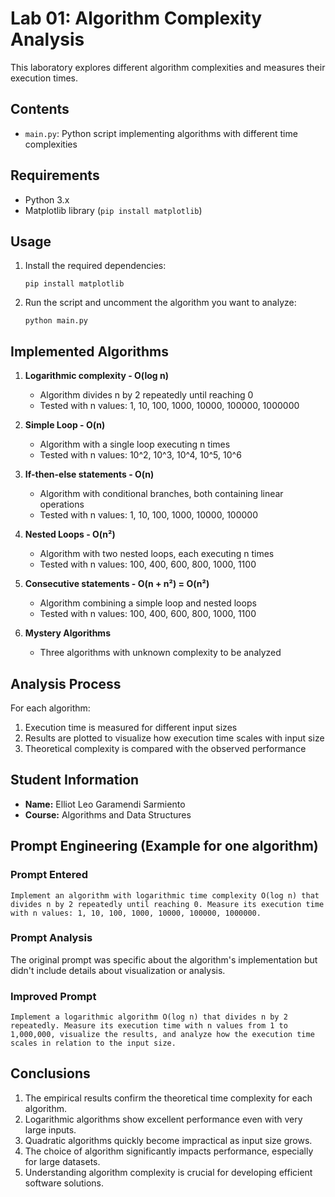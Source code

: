 # Lab 01: Algorithm Complexity Analysis

This laboratory explores different algorithm complexities and measures their execution times.

## Contents

- `main.py`: Python script implementing algorithms with different time complexities

## Requirements

- Python 3.x
- Matplotlib library (`pip install matplotlib`)

## Usage

1. Install the required dependencies:
   ```
   pip install matplotlib
   ```

2. Run the script and uncomment the algorithm you want to analyze:
   ```
   python main.py
   ```

## Implemented Algorithms

1. **Logarithmic complexity - O(log n)**
   - Algorithm divides n by 2 repeatedly until reaching 0
   - Tested with n values: 1, 10, 100, 1000, 10000, 100000, 1000000

2. **Simple Loop - O(n)**
   - Algorithm with a single loop executing n times
   - Tested with n values: 10^2, 10^3, 10^4, 10^5, 10^6

3. **If-then-else statements - O(n)**
   - Algorithm with conditional branches, both containing linear operations
   - Tested with n values: 1, 10, 100, 1000, 10000, 100000

4. **Nested Loops - O(n²)**
   - Algorithm with two nested loops, each executing n times
   - Tested with n values: 100, 400, 600, 800, 1000, 1100

5. **Consecutive statements - O(n + n²) = O(n²)**
   - Algorithm combining a simple loop and nested loops
   - Tested with n values: 100, 400, 600, 800, 1000, 1100

6. **Mystery Algorithms**
   - Three algorithms with unknown complexity to be analyzed

## Analysis Process

For each algorithm:
1. Execution time is measured for different input sizes
2. Results are plotted to visualize how execution time scales with input size
3. Theoretical complexity is compared with the observed performance

## Student Information

- **Name:** Elliot Leo Garamendi Sarmiento
- **Course:** Algorithms and Data Structures

## Prompt Engineering (Example for one algorithm)

### Prompt Entered
```
Implement an algorithm with logarithmic time complexity O(log n) that divides n by 2 repeatedly until reaching 0. Measure its execution time with n values: 1, 10, 100, 1000, 10000, 100000, 1000000.
```

### Prompt Analysis
The original prompt was specific about the algorithm's implementation but didn't include details about visualization or analysis.

### Improved Prompt
```
Implement a logarithmic algorithm O(log n) that divides n by 2 repeatedly. Measure its execution time with n values from 1 to 1,000,000, visualize the results, and analyze how the execution time scales in relation to the input size.
```

## Conclusions

1. The empirical results confirm the theoretical time complexity for each algorithm.
2. Logarithmic algorithms show excellent performance even with very large inputs.
3. Quadratic algorithms quickly become impractical as input size grows.
4. The choice of algorithm significantly impacts performance, especially for large datasets.
5. Understanding algorithm complexity is crucial for developing efficient software solutions.